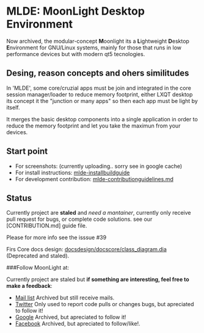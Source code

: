 MLDE: MoonLight Desktop Environment
=======================================

Now archived, the modular-concept **M**oonlight its a **L**ightweight **D**esktop **E**nvironment for GNU/Linux systems, mainly for those that runs in low performance devices but with modern qt5 tecnologies.

Desing, reason concepts and ohers similitudes
-----------------------------------------------

In 'MLDE', some core/cruzial apps must be join and integrated in the core session manager/loader to reduce  memory footprint, either LXQT desktop its concept it the "junction or many apps" so then each app must be light by itself.

It merges the basic desktop components into a single application in order to reduce the memory footprint and let you take the maximun from your devices.

Start point
---------------

* For screenshots: (currently uploading.. sorry see in google cache)
* For install instructions:  [mlde-installbuildguide](mlde-installbuildguide.md)
* For development contribution: [mlde-contributionguidelines.md](mlde-contributionguidelines.md)

Status
--------

Currently project are **staled** and *need a mantainer*, currently only receive pull request for bugs, or complete code solutions. see our [CONTRIBUTION.md] guide file.

Please for more info see the isssue #39

Firs Core docs design: [docsdesign/docscore/class_diagram.dia](docsdesign/docscore/class_diagram.dia) (Deprecated and staled).

###Follow MoonLight at:

Currently project are staled but **if something are interesting, feel free to make a feedback**:

* [Mail list](https://groups.google.com/d/forum/moonlightde) Archived but still receive mails.
* [ Twitter](https://twitter.com/moonlightDE) Only used to report code pulls or changes bugs, but apreciated to follow it!
* [ Google](https://plus.google.com/u/0/106073381586416542932) Archived, but apreciated to follow it!
* [ Facebook](https://www.facebook.com/moonlightDE) Archived, but apreciated to follow/like!.

